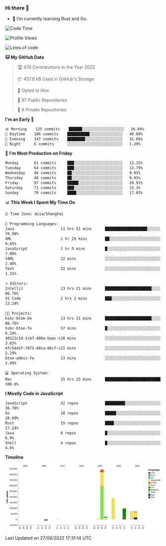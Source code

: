 ### Hi there 👋

- 🌱 I’m currently learning Rust and Go.

<!--START_SECTION:waka-->
![Code Time](http://img.shields.io/badge/Code%20Time-478%20hrs%209%20mins-blue)

![Profile Views](http://img.shields.io/badge/Profile%20Views-0-blue)

![Lines of code](https://img.shields.io/badge/From%20Hello%20World%20I%27ve%20Written-900%20Thousand%20lines%20of%20code-blue)

**🐱 My GitHub Data** 

> 🏆 474 Contributions in the Year 2022
 > 
> 📦 457.6 kB Used in GitHub's Storage 
 > 
> 💼 Opted to Hire
 > 
> 📜 97 Public Repositories 
 > 
> 🔑 6 Private Repositories  
 > 
**I'm an Early 🐤** 

```text
🌞 Morning    125 commits    ██████░░░░░░░░░░░░░░░░░░░   26.94% 
🌆 Daytime    186 commits    ██████████░░░░░░░░░░░░░░░   40.09% 
🌃 Evening    147 commits    ████████░░░░░░░░░░░░░░░░░   31.68% 
🌙 Night      6 commits      ░░░░░░░░░░░░░░░░░░░░░░░░░   1.29%

```
📅 **I'm Most Productive on Friday** 

```text
Monday       61 commits     ███░░░░░░░░░░░░░░░░░░░░░░   13.15% 
Tuesday      64 commits     ███░░░░░░░░░░░░░░░░░░░░░░   13.79% 
Wednesday    46 commits     ██░░░░░░░░░░░░░░░░░░░░░░░   9.91% 
Thursday     46 commits     ██░░░░░░░░░░░░░░░░░░░░░░░   9.91% 
Friday       97 commits     █████░░░░░░░░░░░░░░░░░░░░   20.91% 
Saturday     71 commits     ███░░░░░░░░░░░░░░░░░░░░░░   15.3% 
Sunday       79 commits     ████░░░░░░░░░░░░░░░░░░░░░   17.03%

```


📊 **This Week I Spent My Time On** 

```text
⌚︎ Time Zone: Asia/Shanghai

💬 Programming Languages: 
Java                     11 hrs 51 mins      ███████████████████░░░░░░   76.98% 
XML                      1 hr 29 mins        ██░░░░░░░░░░░░░░░░░░░░░░░   9.65% 
JavaScript               1 hr 5 mins         █░░░░░░░░░░░░░░░░░░░░░░░░   7.08% 
YAML                     22 mins             ░░░░░░░░░░░░░░░░░░░░░░░░░   2.48% 
Text                     12 mins             ░░░░░░░░░░░░░░░░░░░░░░░░░   1.31%

🔥 Editors: 
IntelliJ                 13 hrs 21 mins      █████████████████████░░░░   86.76% 
VS Code                  2 hrs 2 mins        ███░░░░░░░░░░░░░░░░░░░░░░   13.24%

🐱‍💻 Projects: 
hsbc-btoe-be             13 hrs 21 mins      █████████████████████░░░░   86.76% 
hsbc-btoe-fe             57 mins             █░░░░░░░░░░░░░░░░░░░░░░░░   6.24% 
40122c1d-1cb7-486a-baac-c28 mins             ░░░░░░░░░░░░░░░░░░░░░░░░░   3.03% 
4fc5442f-7975-48ca-86cf-c21 mins             ░░░░░░░░░░░░░░░░░░░░░░░░░   2.29% 
btoe-admin-fe            13 mins             ░░░░░░░░░░░░░░░░░░░░░░░░░   1.49%

💻 Operating System: 
Mac                      15 hrs 23 mins      █████████████████████████   100.0%

```

**I Mostly Code in JavaScript** 

```text
JavaScript               32 repos            █████████░░░░░░░░░░░░░░░░   36.78% 
Go                       18 repos            █████░░░░░░░░░░░░░░░░░░░░   20.69% 
Rust                     15 repos            ████░░░░░░░░░░░░░░░░░░░░░   17.24% 
Java                     6 repos             █░░░░░░░░░░░░░░░░░░░░░░░░   6.9% 
Shell                    4 repos             █░░░░░░░░░░░░░░░░░░░░░░░░   4.6%

```


**Timeline**

![Chart not found](https://raw.githubusercontent.com/elton/elton/main/charts/bar_graph.png) 


 Last Updated on 27/06/2022 17:31:14 UTC
<!--END_SECTION:waka-->

<!--
**elton/elton** is a ✨ _special_ ✨ repository because its `README.md` (this file) appears on your GitHub profile.

Here are some ideas to get you started:

- 🔭 I’m currently working on ...
- 🌱 I’m currently learning ...
- 👯 I’m looking to collaborate on ...
- 🤔 I’m looking for help with ...
- 💬 Ask me about ...
- 📫 How to reach me: ...
- 😄 Pronouns: ...
- ⚡ Fun fact: ...
-->
